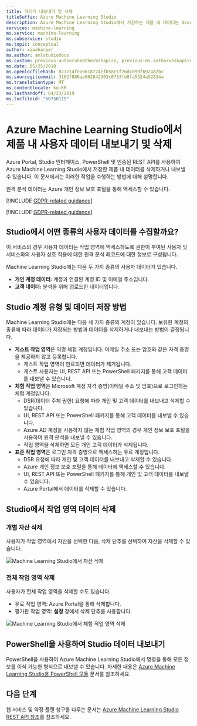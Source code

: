 ```yaml
---
title: 데이터 내보내기 및 삭제
titleSuffix: Azure Machine Learning Studio
description: Azure Machine Learning Studio에서 저장하는 제품 내 데이터는 Azure Portal 및 인증된 REST API를 통해 내보내고 삭제할 수 있습니다. 원격 분석 데이터는 Azure 개인 정보 보호 포털을 통해 액세스할 수 있습니다. 이 문서는 방법을 안내합니다.
services: machine-learning
ms.service: machine-learning
ms.subservice: studio
ms.topic: conceptual
author: xiaoharper
ms.author: amlstudiodocs
ms.custom: previous-author=heatherbshapiro, previous-ms.author=hshapiro
ms.date: 05/25/2018
ms.openlocfilehash: 827714fea9618724ef058e1f76dc099f692482bc
ms.sourcegitcommit: 3102f886aa962842303c8753fe8fa5324a52834a
ms.translationtype: MT
ms.contentlocale: ko-KR
ms.lasthandoff: 04/23/2019
ms.locfileid: "60750115"
---
```

# <a name="export-and-delete-in-product-user-data-from-azure-machine-learning-studio"></a>Azure Machine Learning Studio에서 제품 내 사용자 데이터 내보내기 및 삭제

Azure Portal, Studio 인터페이스, PowerShell 및 인증된 REST API를 사용하여 Azure Machine Learning Studio에서 저장한 제품 내 데이터를 삭제하거나 내보낼 수 있습니다. 이 문서에서는 이러한 작업을 수행하는 방법에 대해 설명합니다. 

원격 분석 데이터는 Azure 개인 정보 보호 포털을 통해 액세스할 수 있습니다. 

[!INCLUDE [GDPR-related guidance](../../../includes/gdpr-dsr-and-stp-note.md)]

[!INCLUDE [GDPR-related guidance](../../../includes/gdpr-intro-sentence.md)]

## <a name="what-kinds-of-user-data-does-studio-collect"></a>Studio에서 어떤 종류의 사용자 데이터를 수집할까요?

이 서비스의 경우 사용자 데이터는 작업 영역에 액세스하도록 권한이 부여된 사용자 및 서비스와의 사용자 상호 작용에 대한 원격 분석 레코드에 대한 정보로 구성됩니다.

Machine Learning Studio에는 다음 두 가지 종류의 사용자 데이터가 있습니다.
- **개인 계정 데이터:** 계정과 연결된 계정 ID 및 이메일 주소입니다.
- **고객 데이터:** 분석을 위해 업로드한 데이터입니다.

## <a name="studio-account-types-and-how-data-is-stored"></a>Studio 계정 유형 및 데이터 저장 방법

Machine Learning Studio에는 다음 세 가지 종류의 계정이 있습니다. 보유한 계정의 종류에 따라 데이터가 저장되는 방법과 데이터를 삭제하거나 내보내는 방법이 결정됩니다.

- **게스트 작업 영역**은 익명 체험 계정입니다. 이메일 주소 또는 암호와 같은 자격 증명을 제공하지 않고 등록합니다.
    -  게스트 작업 영역이 만료되면 데이터가 제거됩니다.
    - 게스트 사용자는 UI, REST API 또는 PowerShell 패키지를 통해 고객 데이터를 내보낼 수 있습니다.
- **체험 작업 영역**은 Microsoft 계정 자격 증명(이메일 주소 및 암호)으로 로그인하는 체험 계정입니다.
    - DSR(데이터 주체 권한) 요청에 따라 개인 및 고객 데이터를 내보내고 삭제할 수 있습니다.
    - UI, REST API 또는 PowerShell 패키지를 통해 고객 데이터를 내보낼 수 있습니다.
    - Azure AD 계정을 사용하지 않는 체험 작업 영역의 경우 개인 정보 보호 포털을 사용하여 원격 분석을 내보낼 수 있습니다.
    - 작업 영역을 삭제하면 모든 개인 고객 데이터가 삭제됩니다.
- **표준 작업 영역**은 로그인 자격 증명으로 액세스하는 유료 계정입니다.
    - DSR 요청에 따라 개인 및 고객 데이터를 내보내고 삭제할 수 있습니다.
    - Azure 개인 정보 보호 포털을 통해 데이터에 액세스할 수 있습니다.
    - UI, REST API 또는 PowerShell 패키지를 통해 개인 및 고객 데이터를 내보낼 수 있습니다.
    - Azure Portal에서 데이터를 삭제할 수 있습니다.

## <a name="delete"></a>Studio에서 작업 영역 데이터 삭제 

### <a name="delete-individual-assets"></a>개별 자산 삭제

사용자가 작업 영역에서 자산을 선택한 다음, 삭제 단추를 선택하여 자산을 삭제할 수 있습니다.

![Machine Learning Studio에서 자산 삭제](./media/export-delete-personal-data-dsr/delete-studio-asset.png)

### <a name="delete-an-entire-workspace"></a>전체 작업 영역 삭제

사용자가 전체 작업 영역을 삭제할 수도 있습니다.
- 유료 작업 영역: Azure Portal을 통해 삭제합니다.
- 평가판 작업 영역: **설정** 창에서 삭제 단추를 사용합니다.

![Machine Learning Studio에서 체험 작업 영역 삭제](./media/export-delete-personal-data-dsr/delete-studio-data-workspace.png)
 
## <a name="export-studio-data-with-powershell"></a>PowerShell을 사용하여 Studio 데이터 내보내기
PowerShell을 사용하여 Azure Machine Learning Studio에서 명령을 통해 모든 정보를 이식 가능한 형식으로 내보낼 수 있습니다. 자세한 내용은 [Azure Machine Learning Studio용 PowerShell 모듈](powershell-module.md) 문서를 참조하세요.

## <a name="next-steps"></a>다음 단계

웹 서비스 및 약정 플랜 청구를 다루는 문서는 [Azure Machine Learning Studio REST API 참조](https://docs.microsoft.com/rest/api/machinelearning/)를 참조하세요. 
